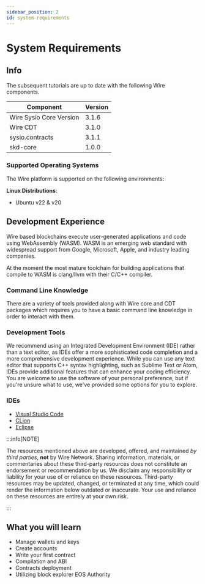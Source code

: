 ```yaml
---
sidebar_position: 2
id: system-requirements
---
```


# System Requirements

## Info

The subsequent tutorials are up to date with the following Wire components.

| Component          | Version |
| ------------------ | ------- |
| Wire Sysio Core Version | 3.1.6   |
| Wire CDT                | 3.1.0   |
| sysio.contracts    | 3.1.1   |
| skd-core           | 1.0.0   |

### Supported Operating Systems

The Wire platform is supported on the following environments:

**Linux Distributions**:

- Ubuntu v22 & v20

## Development Experience

Wire based blockchains execute user-generated applications and code using WebAssembly (WASM). WASM is an emerging web standard with widespread support from Google, Microsoft, Apple, and industry leading companies.

At the moment the most mature toolchain for building applications that compile to WASM is clang/llvm with their C/C++ compiler.

### Command Line Knowledge

There are a variety of tools provided along with Wire core and CDT packages which requires you to have a basic command line knowledge in order to interact with them.

### Development Tools

We recommend using an Integrated Development Environment (IDE) rather than a text editor, as IDEs offer a more sophisticated code completion and a more comprehensive development experience. While you can use any text editor that supports C++ syntax highlighting, such as Sublime Text or Atom, IDEs provide additional features that can enhance your coding efficiency. You are welcome to use the software of your personal preference, but if you're unsure what to use, we've provided some options for you to explore.

### IDEs

- [Visual Studio Code](https://code.visualstudio.com/)
- [CLion](https://www.jetbrains.com/clion/)
- [Eclipse](https://eclipseide.org/)

:::info[NOTE]

The resources mentioned above are developed, offered, and maintained _by third parties_, **not** by Wire Network. Sharing information, materials, or commentaries about these third-party resources does not constitute an endorsement or recommendation by us. We disclaim any responsibility or liability for your use of or reliance on these resources. Third-party resources may be updated, changed, or terminated at any time, which could render the information below outdated or inaccurate. Your use and reliance on these resources are entirely at your own risk.

:::

## What you will learn

- Manage wallets and keys
- Create accounts
- Write your first contract
- Compilation and ABI
- Contracts deployment
- Utilizing block explorer EOS Authority
